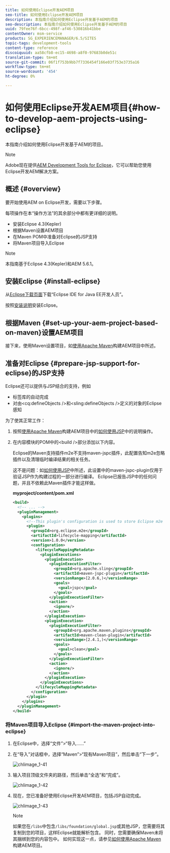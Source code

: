 ```yaml
---
title: 如何使用Eclipse开发AEM项目
seo-title: 如何使用Eclipse开发AEM项目
description: 本指南介绍如何使用Eclipse开发基于AEM的项目
seo-description: 本指南介绍如何使用Eclipse开发基于AEM的项目
uuid: 79fee76f-6bcc-498f-af46-530816b41bbe
contentOwner: msm-service
products: SG_EXPERIENCEMANAGER/6.5/SITES
topic-tags: development-tools
content-type: reference
discoiquuid: aa58cfb8-ec15-4698-a8f0-97683b0de51c
translation-type: tm+mt
source-git-commit: 06f1f753b9bb7f7336454f166e03f753e3735a16
workflow-type: tm+mt
source-wordcount: '454'
ht-degree: 0%

---
```



# 如何使用Eclipse开发AEM项目{#how-to-develop-aem-projects-using-eclipse}

本指南介绍如何使用Eclipse开发基于AEM的项目。

>[!NOTE]
>
>Adobe现在提供[AEM Development Tools for Eclipse](/help/sites-developing/aem-eclipse.md)，它可以帮助您使用Eclipse开发AEM解决方案。

## 概述 {#overview}

要开始使用AEM on Eclipse开发，需要以下步骤。

每项操作在本“操作方法”的其余部分中都有更详细的说明。

* 安装Eclipse 4.3(Kepler)
* 根据Maven设置AEM项目
* 在Maven POM中准备对Eclipse的JSP支持
* 将Maven项目导入Eclipse

>[!NOTE]
>
>本指南基于Eclipse 4.3(Kepler)和AEM 5.6.1。

## 安装Eclipse {#install-eclipse}

从[Eclipse下载页面](https://www.eclipse.org/downloads/)下载“Eclipse IDE for Java EE开发人员”。

按照[安装说明](https://wiki.eclipse.org/Eclipse/Installation)安装Eclipse。

## 根据Maven {#set-up-your-aem-project-based-on-maven}设置AEM项目

接下来，使用Maven设置项目，如[使用Apache Maven](/help/sites-developing/ht-projects-maven.md)构建AEM项目中所述。

## 准备对Eclipse {#prepare-jsp-support-for-eclipse}的JSP支持

Eclipse还可以提供与JSP结合的支持，例如

* 标签库的自动完成
* 对由&lt;cq:defineObjects />和&lt;sling:defineObjects />定义的对象的Eclipse感知

为了使其正常工作：

1. 按照[使用Apache Maven](/help/sites-developing/ht-projects-maven.md)构建AEM项目中的[如何使用JSP](/help/sites-developing/ht-projects-maven.md#how-to-work-with-jsps)中的说明操作。
1. 在内容模块的POM中的&lt;build />部分添加以下内容。

   Eclipse的Maven支持插件m2e不支持maven-jspc插件，此配置告知m2e忽略插件以及清理临时编译结果的相关任务。

   这不是问题：如[如何使用JSP](/help/sites-developing/ht-projects-maven.md#how-to-work-with-jsps)中所述，此设置中的maven-jspc-plugin仅用于验证JSP作为构建过程的一部分进行编译。 Eclipse已报告JSP中的任何问题，并且不依赖此Maven插件才能这样做。

   **myproject/content/pom.xml**

   ```xml
   <build>
     <!-- ... -->
     <pluginManagement>
       <plugins>
         <!--This plugin's configuration is used to store Eclipse m2e settings only. It has no influence on the Maven build itself.-->
         <plugin>
           <groupId>org.eclipse.m2e</groupId>
           <artifactId>lifecycle-mapping</artifactId>
           <version>1.0.0</version>
           <configuration>
             <lifecycleMappingMetadata>
               <pluginExecutions>
                 <pluginExecution>
                   <pluginExecutionFilter>
                     <groupId>org.apache.sling</groupId>
                     <artifactId>maven-jspc-plugin</artifactId>
                     <versionRange>[2.0.6,)</versionRange>
                     <goals>
                       <goal>jspc</goal>
                     </goals>
                   </pluginExecutionFilter>
                   <action>
                     <ignore/>
                   </action>
                 </pluginExecution>
                 <pluginExecution>
                   <pluginExecutionFilter>
                     <groupId>org.apache.maven.plugins</groupId>
                     <artifactId>maven-clean-plugin</artifactId>
                     <versionRange>[2.4.1,)</versionRange>
                     <goals>
                       <goal>clean</goal>
                     </goals>
                   </pluginExecutionFilter>
                   <action>
                     <ignore/>
                   </action>
                 </pluginExecution>
               </pluginExecutions>
             </lifecycleMappingMetadata>
           </configuration>
         </plugin>
       </plugins>
     </pluginManagement>
   </build>
   ```

### 将Maven项目导入Eclipse {#import-the-maven-project-into-eclipse}

1. 在Eclipse中，选择“文件”>“导入……”
1. 在“导入”对话框中，选择“Maven”>“现有Maven项目”，然后单击“下一步”。

   ![chlimage_1-41](assets/chlimage_1-41a.png)

1. 输入项目顶级文件夹的路径，然后单击“全选”和“完成”。

   ![chlimage_1-42](assets/chlimage_1-42a.png)

1. 现在，您已准备好使用Eclipse开发AEM项目，包括JSP自动完成。

   ![chlimage_1-43](assets/chlimage_1-43a.png)

   >[!NOTE]
   >
   >如果您在`/libs`中包含`/libs/foundation/global.jsp`或其他JSP，您需要将其复制到您的项目，这样Eclipse就能解析包含。 同时，您需要确保Maven未将其捆绑到您的内容包中。 如何实现这一点，请参见[如何使用Apache Maven](/help/sites-developing/ht-projects-maven.md)构建AEM项目。

